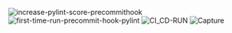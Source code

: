 ![increase-pylint-score-precommithook](https://github.com/yumitdemir/softwaremetrics-exam/assets/108368506/da9c12ba-48da-4395-bbdd-ad53562b89b2)
![first-time-run-precommit-hook-pylint](https://github.com/yumitdemir/softwaremetrics-exam/assets/108368506/caef212e-0261-4ac8-b342-1347248cad27)
![CI_CD-RUN](https://github.com/yumitdemir/softwaremetrics-exam/assets/108368506/adb3af6d-28fc-4923-8d4e-d682fc6f160f)
![Capture](https://github.com/yumitdemir/softwaremetrics-exam/assets/108368506/13d2cef2-f295-46af-b55d-02a032bfe5a3)
